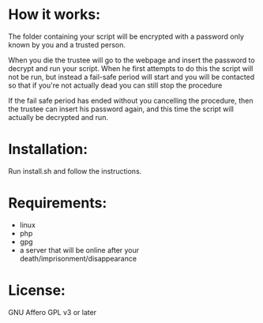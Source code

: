 How it works:
=============
The folder containing your script will be encrypted with a password only known by you and a trusted person. 

When you die the trustee will go to the webpage and insert the password to decrypt and run your script. When he first attempts to do this the script will not be run, but instead a fail-safe period will start and you will be contacted so that if you're not actually dead you can still stop the procedure 

If the fail safe period has ended without you cancelling the procedure, then the trustee can insert his password again, and this time the script will actually be decrypted and run.

Installation:
=============
Run install.sh and follow the instructions.

Requirements:
=============
- linux 
- php
- gpg
- a server that will be online after your death/imprisonment/disappearance

License:
========
GNU Affero GPL v3 or later
